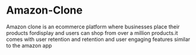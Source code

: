 # Amazon-Clone
Amazon clone is an ecommerce platform where businesses place their 
products fordisplay and users can shop from over a million products.it
comes with user retention and retention and user engaging features similar to the amazon app
